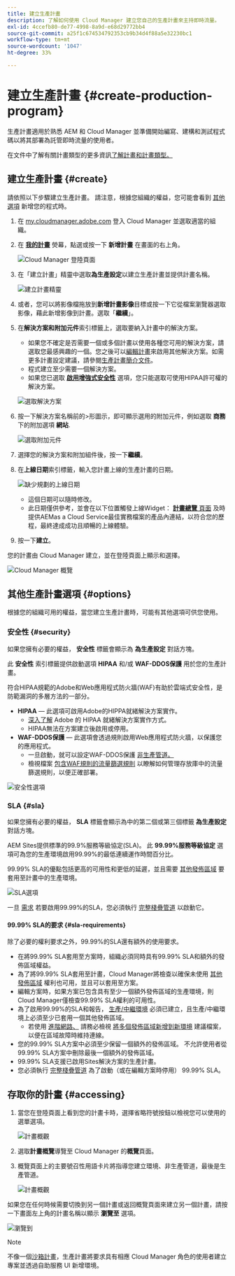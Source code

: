 ```yaml
---
title: 建立生產計畫
description: 了解如何使用 Cloud Manager 建立您自己的生產計畫來主持即時流量。
exl-id: 4ccefb80-de77-4998-8a9d-e68d29772bb4
source-git-commit: a25f1c674534792353cb9b34d4f88a5e32230bc1
workflow-type: tm+mt
source-wordcount: '1047'
ht-degree: 33%

---
```



# 建立生產計畫 {#create-production-program}

生產計畫適用於熟悉 AEM 和 Cloud Manager 並準備開始編寫、建構和測試程式碼以將其部署為託管即時流量的使用者。

在文件中了解有關計畫類型的更多資訊[了解計畫和計畫類型。](program-types.md)

## 建立生產計畫 {#create}

請依照以下步驟建立生產計畫。 請注意，根據您組織的權益，您可能會看到 [其他選項](#options) 新增您的程式時。

1. 在 [my.cloudmanager.adobe.com](https://my.cloudmanager.adobe.com/) 登入 Cloud Manager 並選取適當的組織。

1. 在 **[我的計畫](/help/implementing/cloud-manager/getting-access-to-aem-in-cloud/editing-programs.md#my-programs)** 熒幕，點選或按一下 **新增計畫** 在畫面的右上角。

   ![Cloud Manager 登陸頁面](assets/log-in.png)

1. 在「建立計畫」精靈中選取&#x200B;**為生產設定**&#x200B;以建立生產計畫並提供計畫名稱。

   ![建立計畫精靈](assets/create-production-program.png)

1. 或者，您可以將影像檔拖放到&#x200B;**新增計畫影像**&#x200B;目標或按一下它從檔案瀏覽器選取影像，藉此新增影像到計畫。選取「**繼續**」。

1. 在&#x200B;**解決方案和附加元件**&#x200B;索引標籤上，選取要納入計畫中的解決方案。

   * 如果您不確定是否需要一個或多個計畫以使用各種您可用的解決方案，請選取您最感興趣的一個。您之後可以[編輯計畫](/help/implementing/cloud-manager/getting-access-to-aem-in-cloud/editing-programs.md)來啟用其他解決方案。如需更多計畫設定建議，請參閱[生產計畫簡介文件](/help/implementing/cloud-manager/getting-access-to-aem-in-cloud/introduction-production-programs.md)。
   * 程式建立至少需要一個解決方案。
   * 如果您已選取 **[啟用增強式安全性](#security)** 選項，您只能選取可使用HIPAA許可權的解決方案。

   ![選取解決方案](assets/setup-prod-select.png)

1. 按一下解決方案名稱前的>形圖示，即可顯示選用的附加元件，例如選取 **商務** 下的附加選項 **網站**.

   ![選取附加元件](assets/setup-prod-commerce.png)

1. 選擇您的解決方案和附加組件後，按一下&#x200B;**繼續**。

1. 在&#x200B;**上線日期**&#x200B;索引標籤，輸入您計畫上線的生產計畫的日期。

   ![缺少規劃的上線日期](assets/setup-go-live.png)

   * 這個日期可以隨時修改。
   * 此日期僅供參考，並會在以下位置觸發上線Widget： [**計畫總覽** 頁面](/help/implementing/cloud-manager/getting-access-to-aem-in-cloud/editing-programs.md#program-overview) 及時提供AEMas a Cloud Service最佳實務檔案的產品內連結，以符合您的歷程，最終達成成功且順暢的上線體驗。

1. 按一下&#x200B;**建立**。

您的計畫由 Cloud Manager 建立，並在登陸頁面上顯示和選擇。

![Cloud Manager 概覽](assets/navigate-cm.png)

## 其他生產計畫選項 {#options}

根據您的組織可用的權益，當您建立生產計畫時，可能有其他選項可供您使用。

### 安全性 {#security}

如果您擁有必要的權益， **安全性** 標籤會顯示為 **為生產設定** 對話方塊。

此 **安全性** 索引標籤提供啟動選項 **HIPAA** 和/或 **WAF-DDOS保護** 用於您的生產計畫。

符合HIPAA規範的Adobe和Web應用程式防火牆(WAF)有助於雲端式安全性，是防範漏洞的多層方法的一部分。

* **HIPAA**  — 此選項可啟用Adobe的HIPPA就緒解決方案實作。
   * [深入了解](https://www.adobe.com/go/hipaa-ready_tw) Adobe 的 HIPAA 就緒解決方案實作方式。
   * HIPAA無法在方案建立後啟用或停用。
* **WAF-DDOS保護**  — 此選項會透過規則啟用Web應用程式防火牆，以保護您的應用程式。
   * 一旦啟動，就可以設定WAF-DDOS保護 [非生產管道。](/help/implementing/cloud-manager/configuring-pipelines/configuring-non-production-pipelines.md)
   * 檢視檔案 [包含WAF規則的流量篩選規則](/help/security/traffic-filter-rules-including-waf.md) 以瞭解如何管理存放庫中的流量篩選規則，以便正確部署。

![安全性選項](assets/create-production-program-security.png)

### SLA {#sla}

如果您擁有必要的權益， **SLA** 標籤會顯示為中的第二個或第三個標籤 **為生產設定** 對話方塊。

AEM Sites提供標準的99.9%服務等級協定(SLA)。 此 **99.99%服務等級協定** 選項可為您的生產環境啟用99.99%的最低連續運作時間百分比。

99.99% SLA的優點包括更高的可用性和更低的延遲，並且需要 [其他發佈區域](/help/implementing/cloud-manager/manage-environments.md#multiple-regions) 要套用至計畫中的生產環境。

![SLA選項](assets/create-production-program-sla.png)

一旦 [需求](#sla-requirements) 若要啟用99.99%的SLA，您必須執行 [完整棧疊管道](/help/implementing/cloud-manager/configuring-pipelines/configuring-production-pipelines.md) 以啟動它。

#### 99.99% SLA的要求 {#sla-requirements}

除了必要的權利要求之外，99.99%的SLA還有額外的使用要求。

* 在將99.99% SLA套用至方案時，組織必須同時具有99.99% SLA和額外的發佈區域權益。
* 為了將99.99% SLA套用至計畫，Cloud Manager將檢查以確保未使用 [其他發佈區域](/help/implementing/cloud-manager/manage-environments.md#multiple-regions) 權利也可用，並且可以套用至方案。
* 編輯方案時，如果方案已包含具有至少一個額外發佈區域的生產環境，則Cloud Manager僅檢查99.99% SLA權利的可用性。
* 為了啟用99.99%的SLA和報告， [生產/中繼環境](/help/implementing/cloud-manager/manage-environments.md#adding-environments) 必須已建立，且生產/中繼環境上必須至少已套用一個其他發佈區域。
   * 若使用 [進階網路、](/help/security/configuring-advanced-networking.md) 請務必檢視 [將多個發佈區域新增到新環境](/help/implementing/cloud-manager/manage-environments.md#adding-regions) 建議檔案，以便在區域故障時維持連線。
* 您的99.99% SLA方案中必須至少保留一個額外的發佈區域。 不允許使用者從99.99% SLA方案中刪除最後一個額外的發佈區域。
* 99.99% SLA支援已啟用Sites解決方案的生產計畫。
* 您必須執行 [完整棧疊管道](/help/implementing/cloud-manager/configuring-pipelines/configuring-production-pipelines.md) 為了啟動（或在編輯方案時停用） 99.99% SLA。

## 存取你的計畫 {#accessing}

1. 當您在登陸頁面上看到您的計畫卡時，選擇省略符號按鈕以檢視您可以使用的選單選項。

   ![計畫概觀](assets/program-overview.png)

1. 選取&#x200B;**計畫概覽**&#x200B;導覽至 Cloud Manager 的&#x200B;**概覽**&#x200B;頁面。

1. 概覽頁面上的主要號召性用語卡片將指導您建立環境、非生產管道，最後是生產管道。

   ![計畫概觀](assets/set-up-prod5.png)

如果您在任何時候需要切換到另一個計畫或返回概覽頁面來建立另一個計畫，請按一下畫面左上角的計畫名稱以顯示 **瀏覽至** 選項。

![瀏覽到](assets/create-program-a1.png)

>[!NOTE]
>
>不像一個[沙箱計畫](introduction-sandbox-programs.md#auto-creation)，生產計畫將要求具有相應 Cloud Manager 角色的使用者建立專案並透過自助服務 UI 新增環境。
